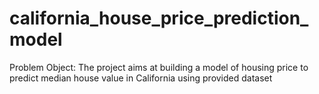 # california_house_price_prediction_model
Problem Object: The project aims at building a model of housing price to predict median house value in California using provided dataset
